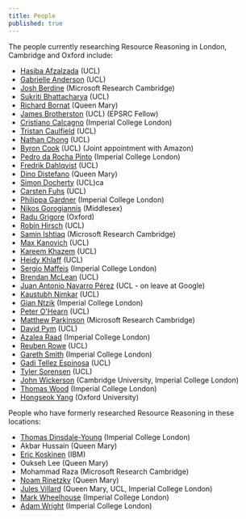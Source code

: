 ```yaml
---
title: People
published: true
---
```


The people currently researching Resource Reasoning in London, Cambridge and Oxford include:

* [Hasiba Afzalzada](http://www0.cs.ucl.ac.uk/people/H.Afzalzada.html) (UCL)
* [Gabrielle Anderson](http://www0.cs.ucl.ac.uk/people/G.Anderson) (UCL)
* [Josh Berdine](http://research.microsoft.com/en-us/people/jjb/) (Microsoft Research Cambridge)
* [Sukriti Bhattacharya](http://www0.cs.ucl.ac.uk/people/S.Bhattacharya) (UCL)
* [Richard Bornat](http://www.eecs.qmul.ac.uk/~richard/) (Queen Mary)
* [James Brotherston](http://www0.cs.ucl.ac.uk/staff/J.Brotherston/) (UCL) (EPSRC Fellow)
* [Cristiano Calcagno](http://www.imperial.ac.uk/collegedirectory/index.asp?PeopleID=767740) (Imperial College London)
* [Tristan Caulfield](http://www0.cs.ucl.ac.uk/people/T.Caulfield) (UCL)
* [Nathan Chong](http://www0.cs.ucl.ac.uk/people/N.Chong.html) (UCL)
* [Byron Cook](http://www0.cs.ucl.ac.uk/staff/b.cook/) (UCL) (Joint appointment with Amazon)
* [Pedro da Rocha Pinto](http://www.doc.ic.ac.uk/~pmd09/) (Imperial College London)
* [Fredrik Dahlqvist](http://www0.cs.ucl.ac.uk/people/F.Dahlqvist.html) (UCL)
* [Dino Distefano](http://www.eecs.qmul.ac.uk/~ddino/ddino_homepage/About_me.html) (Queen Mary)
* [Simon Docherty](http://www0.cs.ucl.ac.uk/people/S.Docherty.html) (UCL)ca
* [Carsten Fuhs](http://www.cs.ucl.ac.uk/staff/C.Fuhs/) (UCL)
* [Philippa Gardner](http://www.doc.ic.ac.uk/~pg) (Imperial College London)
* [Nikos Gorogiannis](http://www.eis.mdx.ac.uk/staffpages/nikosgkorogiannis/) (Middlesex)
* [Radu Grigore](http://rgrig.appspot.com/) (Oxford)
* [Robin Hirsch](http://www0.cs.ucl.ac.uk/people/R.Hirsch.html) (UCL)
* [Samin Ishtiaq](http://research.microsoft.com/en-us/people/sishtiaq/) (Microsoft Research Cambridge)
* [Max Kanovich](http://www.eecs.qmul.ac.uk/~mik/) (UCL)
* [Kareem Khazem](http://www.karkhaz.com/) (UCL)
* [Heidy Khlaff](http://heidykhlaaf.com/) (UCL)
* [Sergio Maffeis](http://www.doc.ic.ac.uk/~maffeis) (Imperial College London)
* [Brendan McLean](http://www0.cs.ucl.ac.uk/people/B.McLean.html) (UCL)
* [Juan Antonio Navarro Pérez](http://navarroj.com/research/) (UCL - on leave at Google)
* [Kaustubh Nimkar](http://www0.cs.ucl.ac.uk/staff/K.Nimkar/) (UCL)
* [Gian Ntzik](http://www.imperial.ac.uk/collegedirectory/index.asp?PeopleID=433912) (Imperial College London)
* [Peter O'Hearn](http://www0.cs.ucl.ac.uk/staff/p.ohearn/) (UCL)
* [Matthew Parkinson](http://www.cl.cam.ac.uk/~mjp41/) (Microsoft Research Cambridge)
* [David Pym](http://www0.cs.ucl.ac.uk/staff/D.Pym/) (UCL)
* [Azalea Raad](http://www.doc.ic.ac.uk/~azalea/) (Imperial College London)
* [Reuben Rowe](http://www0.cs.ucl.ac.uk/staff/R.Rowe/) (UCL)
* [Gareth Smith](http://www.doc.ic.ac.uk/~gds) (Imperial College London)
* [Gadi Tellez Espinosa](http://www0.cs.ucl.ac.uk/people/G.TellezEspinosa.html) (UCL)
* [Tyler Sorensen](http://www0.cs.ucl.ac.uk/staff/T.Sorensen) (UCL)
* [John Wickerson](http://www.cl.cam.ac.uk/~jpw48/) (Cambridge University, Imperial College London)
* [Thomas Wood](http://www.doc.ic.ac.uk/~tw1509) (Imperial College London)
* [Hongseok Yang](http://www.cs.ox.ac.uk/people/hongseok.yang/Public/Home.html) (Oxford University)

People who have formerly researched Resource Reasoning in these locations:


* [Thomas Dinsdale-Young](http://www.doc.ic.ac.uk/~td202) (Imperial College London)
* Akbar Hussain (Queen Mary)
* [Eric Koskinen](http://cs.nyu.edu/~ejk/) (IBM)
* Oukseh Lee (Queen Mary)
* Mohammad Raza (Microsoft Research Cambridge)
* [Noam Rinetzky](http://www.cs.tau.ac.il/~maon/) (Queen Mary)
* [Jules Villard](http://www.doc.ic.ac.uk/~jvillar1/) (Queen Mary, UCL, Imperial College London)
* [Mark Wheelhouse](http://www.doc.ic.ac.uk/~mjw03) (Imperial College London)
* [Adam Wright](http://www.doc.ic.ac.uk/~adw07) (Imperial College London)
